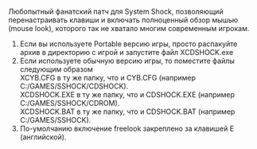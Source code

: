 Любопытный фанатский патч для System Shock, позволяющий перенастраивать клавиши и включать полноценный обзор мышью (mouse look), которого так не хватало многим современным игрокам.

1) Если вы используете Portable версию игры, просто распакуйте архив в директорию с игрой и запустите файл XCDSHOCK.exe  
2) Если используете обычную версию игры, то поместите файлы следующим образом  
XCYB.CFG в ту же папку, что и CYB.CFG (например C:/GAMES/SSHOCK/CDSHOCK).  
XCDSHOCK.EXE в ту же папку, что и CDSHOCK.EXE (например C:/GAMES/SSHOCK/CDROM).  
XCDSHOCK.BAT в ту же папку, что и CDSHOCK.BAT (например C:/GAMES/SSHOCK).  
3) По-умолчанию включение freelook закреплено за клавишей E (английской).
